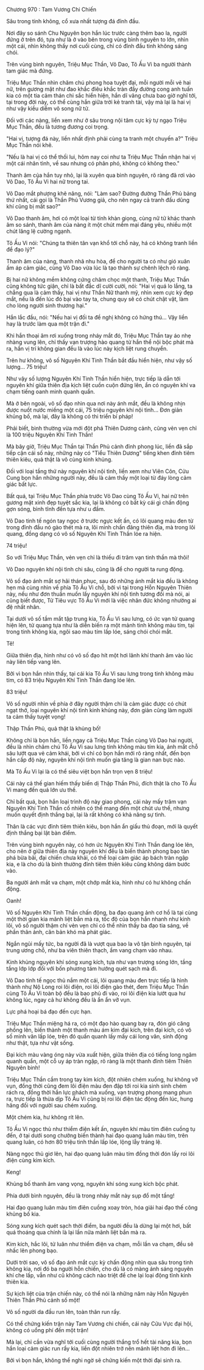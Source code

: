 




Chương 970 : Tam Vương Chi Chiến


Sâu trong tinh không, cổ xưa nhất tượng đá đỉnh đầu.

Nơi đây so sánh Chu Nguyên bọn hắn lúc trước càng thêm bao la, người đứng ở trên đó, tựa như là ở vào bên trong vùng bình nguyên to lớn, nhìn một cái, nhìn không thấy nơi cuối cùng, chỉ có đỉnh đầu tinh không sáng chói.

Trên vùng bình nguyên, Triệu Mục Thần, Võ Dao, Tô Ấu Vi ba người thành tam giác mà đứng.

Triệu Mục Thần nhìn chăm chú phong hoa tuyệt đại, mỗi người mỗi vẻ hai nữ, trên gương mặt như đao khắc điêu khắc tràn đầy đường cong anh tuấn kia có một tia cảm thán chi sắc hiển hiện, hắn dĩ vãng chưa bao giờ nghĩ tới, tại trong đời này, có thể cùng hắn giữa trời kẻ tranh tài, vậy mà lại là hai vị như vậy kiều diễm vô song nữ tử.

Đối với các nàng, liền xem như ở sâu trong nội tâm cực kỳ tự ngạo Triệu Mục Thần, đều là tương đương coi trọng.

"Hai vị, tượng đá này, liền nhất định phải cùng ta tranh một chuyến a?" Triệu Mục Thần nói khẽ.

"Nếu là hai vị có thể thối lui, hôm nay coi như ta Triệu Mục Thần nhận hai vị một cái nhân tình, về sau nhưng có phân phó, không có không theo."

Thanh âm của hắn tuy nhỏ, lại là xuyên qua bình nguyên, rõ ràng đã rơi vào Võ Dao, Tô Ấu Vi hai nữ trong tai.

Võ Dao mắt phượng khẽ nâng, nói: "Làm sao? Đường đường Thần Phủ bảng thứ nhất, cái gọi là Thần Phủ Vương giả, cho nên ngay cả tranh đấu dũng khí cũng bị mất sao?"

Võ Dao thanh âm, hơi có một loại từ tính khàn giọng, cùng nữ tử khác thanh âm so sánh, thanh âm của nàng ít một chút mềm mại đáng yêu, nhiều một chút lăng lệ cường ngạnh.

Tô Ấu Vi nói: "Chúng ta thiên tân vạn khổ tới chỗ này, há có không tranh liền để đạo lý?"

Thanh âm của nàng, thanh nhã nhu hòa, để cho người ta có như gió xuân ấm áp cảm giác, cùng Võ Dao vừa lúc là tạo thành sự chênh lệch rõ ràng.

Bị hai nữ không mềm không cứng châm chọc một thanh, Triệu Mục Thần cũng không tức giận, chỉ là bất đắc dĩ cười cười, nói: "Hai vị quá lo lắng, ta chẳng qua là cảm thấy, hai vị như Thần Nữ thanh mỹ, nhìn xem cực kỳ đẹp mắt, nếu là đến lúc đó bại vào tay ta, chung quy sẽ có chút chật vật, làm cho lòng người sinh thương hại."

Hắn lắc đầu, nói: "Nếu hai vị đối ta đề nghị không có hứng thú... Vậy liền hay là trước làm qua một trận đi."

Khi hắn thoại âm rơi xuống trong nháy mắt đó, Triệu Mục Thần tay áo nhẹ nhàng vung lên, chỉ thấy vạn trượng hào quang từ hắn thể nội bộc phát mà ra, hắn vị trí không gian đều là vào lúc này kịch liệt rung chuyển.

Trên hư không, vô số Nguyên Khí Tinh Thần bắt đầu hiển hiện, như vậy số lượng... 75 triệu!

Như vậy số lượng Nguyên Khí Tinh Thần hiển hiện, trực tiếp là dẫn tới nguyên khí giữa thiên địa kịch liệt cuồn cuộn đứng lên, ẩn có nguyên khí va chạm tiếng oanh minh quanh quẩn.

Mà ở bên ngoài, vô số đạo nhìn qua nơi này ánh mắt, đều là không nhịn được nuốt nước miếng một cái, 75 triệu nguyên khí nội tình... Đơn giản khủng bố, mà lại, đây là không có thi triển bí pháp!

Phải biết, bình thường vừa mới đột phá Thiên Dương cảnh, cũng vẻn vẹn chỉ là 100 triệu Nguyên Khí Tinh Thần!

Mà bây giờ, Triệu Mục Thần tại Thần Phủ cảnh đỉnh phong lúc, liền đã sắp tiếp cận cái số này, những này có "Tiểu Thiên Dương" tiếng khen đỉnh tiêm thiên kiêu, quả thật là vô cùng kinh khủng.

Đối với loại tầng thứ này nguyên khí nội tình, liền xem như Viên Côn, Cửu Cung bọn hắn những người này, đều là cảm thấy một loại từ đáy lòng cảm giác bất lực.

Bất quá, tại Triệu Mục Thần phía trước Võ Dao cùng Tô Ấu Vi, hai nữ trên gương mặt xinh đẹp tuyệt sắc kia, lại là không có bất kỳ cái gì chấn động gợn sóng, bình tĩnh đến tựa như u đầm.

Võ Dao tinh tế ngón tay ngọc ở trước ngực kết ấn, có lôi quang màu đen từ trong đỉnh đầu nó gào thét mà ra, lôi minh chấn đãng thiên địa, mà trong lôi quang, đồng dạng có vô số Nguyên Khí Tinh Thần lóe ra hiện.

74 triệu!

So với Triệu Mục Thần, vẻn vẹn chỉ là thiếu đi trăm vạn tinh thần mà thôi!

Võ Dao nguyên khí nội tình chi sâu, cũng là để cho người ta rung động.

Vô số đạo ánh mắt sợ hãi thán phục, sau đó những ánh mắt kia đều là không hẹn mà cùng nhìn về phía Tô Ấu Vi chỗ, bởi vì tại trong Hỗn Nguyên Thiên này, nếu như đơn thuần muốn lấy nguyên khí nội tình tương đối mà nói, ai cũng biết được, Tử Tiêu vực Tô Ấu Vi mới là việc nhân đức không nhường ai đệ nhất nhân.

Tại dưới vô số tầm mắt tập trung kia, Tô Ấu Vi sau lưng, có ức vạn tử quang hiện lên, tử quang tựa như là diễn biến ra một mảnh tinh không màu tím, tại trong tinh không kia, ngôi sao màu tím lấp lóe, sáng chói chói mắt.

Tê!

Giữa thiên địa, hình như có vô số đạo hít một hơi lãnh khí thanh âm vào lúc này liên tiếp vang lên.

Bởi vì bọn hắn nhìn thấy, tại cái kia Tô Ấu Vi sau lưng trong tinh không màu tím, có 83 triệu Nguyên Khí Tinh Thần đang lóe lên.

83 triệu!

Vô số người nhìn về phía ở đây người thậm chí là cảm giác được có chút ngạt thở, loại nguyên khí nội tình kinh khủng này, đơn giản cũng làm người ta cảm thấy tuyệt vọng!

Thập Thần Phủ, quả thật là khủng bố!

Không chỉ là bọn hắn, liền ngay cả Triệu Mục Thần cùng Võ Dao hai người, đều là nhìn chăm chú Tô Ấu Vi sau lưng tinh không màu tím kia, ánh mắt chỗ sâu lướt qua vẻ cảm khái, bởi vì chỉ có bọn hắn mới rõ ràng nhất, đến bọn hắn cấp độ này, nguyên khí nội tình muốn gia tăng là gian nan bực nào.

Mà Tô Ấu Vi lại là có thể siêu việt bọn hắn trọn vẹn 8 triệu!

Cái này cả thế gian hiếm thấy biến dị Thập Thần Phủ, đích thật là cho Tô Ấu Vi mang đến quá lớn ưu thế.

Chỉ bất quá, bọn hắn loại trình độ này giao phong, cái này mấy trăm vạn Nguyên Khí Tinh Thần cố nhiên có thể mang đến một chút ưu thế, nhưng muốn quyết định thắng bại, lại là rất không có khả năng sự tình.

Thân là các vực đỉnh tiêm thiên kiêu, bọn hắn ẩn giấu thủ đoạn, mới là quyết định thắng bại lật bàn điểm.

Trên vùng bình nguyên này, có hơn ức Nguyên Khí Tinh Thần đang lóe lên, cho nên ở giữa thiên địa này nguyên khí đều là biến thành phong bạo tàn phá bừa bãi, đại chiến chưa khải, có thể loại cảm giác áp bách tràn ngập kia, e là cho dù là bình thường đỉnh tiêm thiên kiêu cũng không dám bước vào.

Ba người ánh mắt va chạm, một chớp mắt kia, hình như có hư không chấn động.

Oanh!

Vô số Nguyên Khí Tinh Thần chấn động, ba đạo quang ảnh cơ hồ là tại cùng một thời gian kia mãnh liệt bắn mà ra, tốc độ của bọn hắn nhanh như kinh lôi, vô số người thậm chí vẻn vẹn chỉ có thể nhìn thấy ba đạo tia sáng, về phần thân ảnh, căn bản khó mà phát giác.

Ngắn ngủi mấy tức, ba người đã là vượt qua bao la vô tận bình nguyên, tại trung ương chỗ, như ba viên thiên thạch, ầm vang chạm vào nhau.

Kinh khủng nguyên khí sóng xung kích, tựa như vạn trượng sóng lớn, tầng tầng lớp lớp đối với bốn phương tám hướng quét sạch mà đi.

Võ Dao tinh tế ngọc thủ nắm một cái, lôi quang màu đen trực tiếp là hình thành như Nộ Long roi lôi điện, roi lôi điện gào thét, đem Triệu Mục Thần cùng Tô Ấu Vi toàn bộ đều là bao phủ đi vào, roi lôi điện kia lướt qua hư không lúc, ngay cả hư không đều là ẩn ẩn vỡ vụn.

Lực phá hoại bá đạo đến cực hạn.

Triệu Mục Thần miệng há ra, có một đạo hào quang bay ra, đón gió căng phồng lên, biến thành một thanh màu ám kim đại kích, trên đại kích, có vô số minh văn lấp lóe, trên đó quấn quanh lấy mấy cái long văn, sinh động như thật, tựa như vật sống.

Đại kích màu vàng óng này vừa xuất hiện, giữa thiên địa có tiếng long ngâm quanh quẩn, một cỗ uy áp tràn ngập, rõ ràng là một thanh đỉnh tiêm Thiên Nguyên binh!

Triệu Mục Thần cầm trong tay kim kích, đột nhiên chém xuống, hư không vỡ vụn, đồng thời cũng đem lôi điện màu đen đập tới roi kia sinh sinh chém rách ra, đồng thời hắn lực phách mà xuống, vạn trượng phong mang phun ra, trực tiếp là thừa dịp Tô Ấu Vi cũng bị roi lôi điện tác động đến lúc, hung hăng đối với người sau chém xuống.

Một chém kia, hư không rít lên.

Tô Ấu Vi ngọc thủ như thiểm điện kết ấn, nguyên khí màu tím điên cuồng tụ đến, ở tại dưới song chưởng biến thành hai đạo quang luân màu tím, trên quang luân, có hơn 80 triệu tinh thần lấp lóe, lộng lẫy tráng lệ.

Nàng ngọc thủ giơ lên, hai đạo quang luân màu tím đồng thời đón lấy roi lôi điện cùng kim kích.

Keng!

Khủng bố thanh âm vang vọng, nguyên khí sóng xung kích bộc phát.

Phía dưới bình nguyên, đều là trong nháy mắt này sụp đổ một tầng!

Hai đạo quang luân màu tím điên cuồng xoay tròn, hóa giải hai đạo thế công khủng bố kia.

Sóng xung kích quét sạch thời điểm, ba người đều là dừng lại một hơi, bất quá thoáng qua chính là lại lần nữa mãnh liệt bắn mà ra.

Kim kích, hắc lôi, tử luân như thiểm điện va chạm, mỗi lần va chạm, đều sẽ nhấc lên phong bạo.

Dưới trời sao, vô số đạo ánh mắt cực kỳ chấn động nhìn qua sâu trong tinh không kia, nơi đó ba người hỗn chiến, cho dù là có màng ánh sáng nguyên khí che lấp, vẫn như cũ không cách nào triệt để che lại loại động tĩnh kinh thiên kia.

Sự kịch liệt của trận chiến này, có thể nói là những năm này Hỗn Nguyên Thiên Thần Phủ cảnh số một!

Vô số người da đầu run lên, toàn thân run rẩy.

Có thể chứng kiến trận này Tam Vương chi chiến, cái này Cửu Vực đại hội, không có uổng phí đến một trận!

Mà lại, chỉ cần vừa nghĩ tới cuối cùng người thắng trổ hết tài năng kia, bọn hắn loại cảm giác run rẩy kia, liền đột nhiên trở nên mãnh liệt hơn đi lên...

Bởi vì bọn hắn, không thể nghi ngờ sẽ chứng kiến một thời đại sinh ra.




